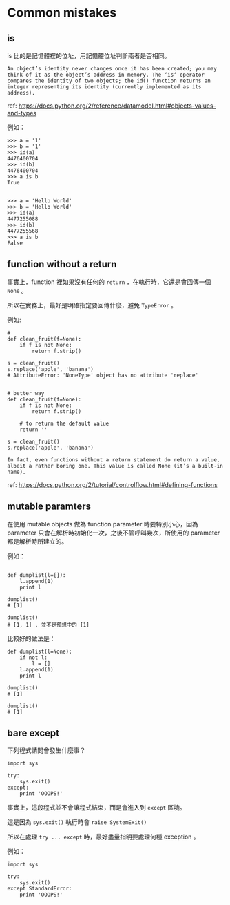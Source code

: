 # Common mistakes


## is

is 比的是記憶體裡的位址，用記憶體位址判斷兩者是否相同。

```
An object’s identity never changes once it has been created; you may think of it as the object’s address in memory. The ‘is‘ operator compares the identity of two objects; the id() function returns an integer representing its identity (currently implemented as its address).
```

ref: https://docs.python.org/2/reference/datamodel.html#objects-values-and-types

例如：

```
>>> a = '1'
>>> b = '1'
>>> id(a)
4476400704
>>> id(b)
4476400704
>>> a is b
True


>>> a = 'Hello World'
>>> b = 'Hello World'
>>> id(a)
4477255088
>>> id(b)
4477255568
>>> a is b
False
```

## function without a return

事實上，function 裡如果沒有任何的 `return` ，在執行時，它還是會回傳一個 `None` 。

所以在實務上，最好是明確指定要回傳什麼，避免 `TypeError` 。

例如:

```
#
def clean_fruit(f=None):
    if f is not None:
        return f.strip()

s = clean_fruit()
s.replace('apple', 'banana')
# AttributeError: 'NoneType' object has no attribute 'replace'


# better way
def clean_fruit(f=None):
    if f is not None:
        return f.strip()

    # to return the default value
    return ''

s = clean_fruit()
s.replace('apple', 'banana')
```

```
In fact, even functions without a return statement do return a value, albeit a rather boring one. This value is called None (it’s a built-in name).
```

ref: https://docs.python.org/2/tutorial/controlflow.html#defining-functions

## mutable paramters

在使用 mutable objects 做為 function parameter 時要特別小心，因為 parameter 只會在解析時初始化一次，之後不管呼叫幾次，所使用的 parameter 都是解析時所建立的。

例如：

```

def dumplist(l=[]):
    l.append(1)
    print l

dumplist()
# [1]

dumplist()
# [1, 1] , 並不是預想中的 [1]
```

比較好的做法是：

```
def dumplist(l=None):
    if not l:
        l = []
    l.append(1)
    print l

dumplist()
# [1]

dumplist()
# [1]
```

## bare except

下列程式請問會發生什麼事？

```
import sys

try:
    sys.exit()
except:
    print 'OOOPS!'

```

事實上，這段程式並不會讓程式結束，而是會進入到 `except` 區塊。

這是因為 `sys.exit()` 執行時會 `raise SystemExit()`

所以在處理 `try ... except` 時，最好盡量指明要處理何種 exception 。

例如：

```
import sys

try:
    sys.exit()
except StandardError:
    print 'OOOPS!'
```
